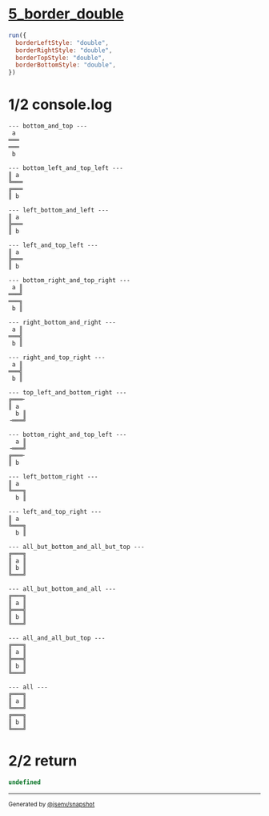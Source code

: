 # [5_border_double](../../table_2_cells_same_column.test.mjs#L156)

```js
run({
  borderLeftStyle: "double",
  borderRightStyle: "double",
  borderTopStyle: "double",
  borderBottomStyle: "double",
})
```

# 1/2 console.log

```console
--- bottom_and_top ---
 a 
═══
═══
 b 

--- bottom_left_and_top_left ---
║ a 
╚═══
╔═══
║ b 

--- left_bottom_and_left ---
║ a 
╠═══
║ b 

--- left_and_top_left ---
║ a 
╠═══
║ b 

--- bottom_right_and_top_right ---
 a ║
═══╝
═══╗
 b ║

--- right_bottom_and_right ---
 a ║
═══╣
 b ║

--- right_and_top_right ---
 a ║
═══╣
 b ║

--- top_left_and_bottom_right ---
╔═══╴
║ a  
  b ║
╶═══╝

--- bottom_right_and_top_left ---
  a ║
╶═══╝
╔═══╴
║ b  

--- left_bottom_right ---
║ a  
╚═══╗
  b ║

--- left_and_top_right ---
║ a  
╚═══╗
  b ║

--- all_but_bottom_and_all_but_top ---
╔═══╗
║ a ║
║ b ║
╚═══╝

--- all_but_bottom_and_all ---
╔═══╗
║ a ║
╠═══╣
║ b ║
╚═══╝

--- all_and_all_but_top ---
╔═══╗
║ a ║
╠═══╣
║ b ║
╚═══╝

--- all ---
╔═══╗
║ a ║
╚═══╝
╔═══╗
║ b ║
╚═══╝

```

# 2/2 return

```js
undefined
```

---

<sub>
  Generated by <a href="https://github.com/jsenv/core/tree/main/packages/independent/snapshot">@jsenv/snapshot</a>
</sub>
